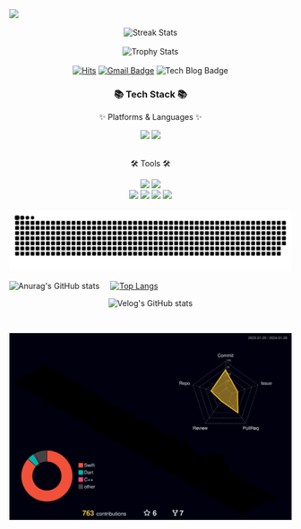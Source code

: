  <img src="https://capsule-render.vercel.app/api?type=wave&color=auto&height=400&section=header&text=Welcome&nbsp;to&nbsp;jinaiOS&nbsp;House&fontSize=70" />


<div align=center>
	
  ![Streak Stats](https://github-readme-streak-stats.herokuapp.com/?user=jinaiOS)
  <br>
  <br>
  ![Trophy Stats](https://github-profile-trophy.vercel.app/?username=jinaiOS)
  <br>
  <br>
   [![Hits](https://hits.seeyoufarm.com/api/count/incr/badge.svg?url=https%3A%2F%2Fgithub.com%2FjinaiOS&count_bg=%2379C83D&title_bg=%23555555&icon=&icon_color=%23E7E7E7&title=hits&edge_flat=false)](https://hits.seeyoufarm.com)
  [![Gmail Badge](https://img.shields.io/badge/Gmail-d14836?style=flat-square&logo=Gmail&logoColor=white&link=mailto:vviian.2@gmail.com)](mailto:vviian.2@gmail.com)
  ![Tech Blog Badge](https://img.shields.io/github/followers/jinaiOS?style=social)
</div>

<div align=center>
	<h3>📚 Tech Stack 📚</h3>
	<p>✨ Platforms & Languages ✨</p>
</div>
<div align="center">
	<img src="https://img.shields.io/badge/iOS-000000?style=flat&logo=ios&logoColor=white" />
	<img src="https://img.shields.io/badge/Swift-F05138?style=flat&logo=swift&logoColor=white" />
</div>
<br>
<div align=center>
	<p>🛠 Tools 🛠</p>
</div>
<div align=center>
	<img src="https://img.shields.io/badge/Visual%20Studio%20Code-007ACC?style=flat&logo=VisualStudioCode&logoColor=white" />
  <img src="https://img.shields.io/badge/Xcode-147EFB?style=flat&logo=xcode&logoColor=white" />
	<br>
	<img src="https://img.shields.io/badge/Notion-000000?style=flat&logo=notion&logoColor=white" />
  <img src="https://img.shields.io/badge/Velog-20C997?style=flat&logo=Velog&logoColor=white" />
	<img src="https://img.shields.io/badge/GitHub-181717?style=flat&logo=GitHub&logoColor=white" />
	<img src="https://img.shields.io/badge/iTerm2-000000?style=for-the-badge&logo=iterm2&logoColor=white" />
</div>

<br>

<img src="https://github.com/jinaiOS/jinaiOS/blob/output/github-contribution-grid-snake.svg"/>

<br>

![Anurag's GitHub stats](https://github-readme-stats.vercel.app/api?username=jinaiOS&hide=contribs,prs,issues&show_icons=true&theme=light) &nbsp;&nbsp;&nbsp; [![Top Langs](https://github-readme-stats.vercel.app/api/top-langs/?username=jinaiOS&layout=compact)](https://github.com/anuraghazra/github-readme-stats)

<div align=center>

![Velog's GitHub stats](https://velog-readme-stats.vercel.app/api?name=jingni1115)

</div>

<br>

![](./profile-3d-contrib/profile-night-rainbow.svg)
